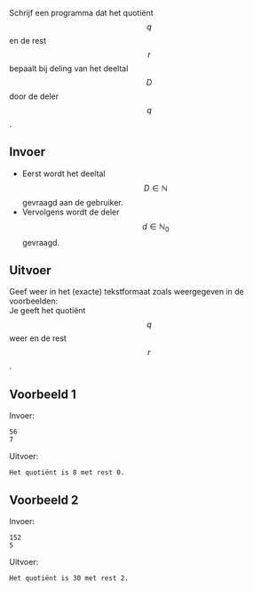 Schrijf een programma dat het quotiënt $$q$$ en de rest $$r$$ bepaalt bij deling van het deeltal $$D$$ door de deler $$q$$.

## Invoer
- Eerst wordt het deeltal $$D \in \mathbb{N}$$ gevraagd aan de gebruiker. 
- Vervolgens wordt de deler $$d \in \mathbb{N}_0$$ gevraagd.

## Uitvoer
Geef weer in het (exacte) tekstformaat zoals weergegeven in de voorbeelden:<br>
Je geeft het quotiënt $$q$$ weer en de rest $$r$$.

## Voorbeeld 1
Invoer:
```
56
7
```
Uitvoer:
```
Het quotiënt is 8 met rest 0.
```

## Voorbeeld 2
Invoer:
```
152
5
```
Uitvoer:
```
Het quotiënt is 30 met rest 2.
```

